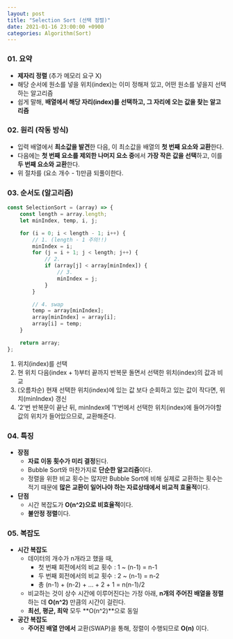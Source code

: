 ```yaml
---
layout: post
title: "Selection Sort (선택 정렬)"
date: 2021-01-16 23:00:00 +0900
categories: Algorithm(Sort)
---
```


### 01. 요약

- **제자리 정렬** (추가 메모리 요구 X)
- 해당 순서에 원소를 넣을 위치(index)는 이미 정해져 있고, 어떤 원소를 넣을지 선택하는 알고리즘
- 쉽게 말해, **배열에서 해당 자리(index)를 선택하고, 그 자리에 오는 값을 찾는 알고리즘**

### 02. 원리 (작동 방식)

- 입력 배열에서 **최소값을 발견**한 다음, 이 최소값을 배열의 **첫 번째 요소와 교환**한다.
- 다음에는 **첫 번째 요소를 제외한 나머지 요소 중**에서 **가장 작은 값을 선택**하고, 이를 **두 번째 요소와 교환**한다.
- 위 절차를 (요소 개수 - 1)만큼 되풀이한다.

### 03. 순서도 (알고리즘)

```jsx
const SelectionSort = (array) => {
	const length = array.length;
	let minIndex, temp, i, j;

	for (i = 0; i < length - 1; i++) {
		// 1. (length - 1 주의!!)
		minIndex = i;
		for (j = i + 1; j < length; j++) {
			// 2.
			if (array[j] < array[minIndex]) {
				// 3.
				minIndex = j;
			}
		}

		// 4. swap
		temp = array[minIndex];
		array[minIndex] = array[i];
		array[i] = temp;
	}

	return array;
};
```

1. 위치(index)를 선택
2. 현 위치 다음(index + 1)부터 끝까지 반복문 돌면서 선택한 위치(index)의 값과 비교
3. (오름차순) 현재 선택한 위치(index)에 있는 값 보다 순회하고 있는 값이 작다면, 위치(minIndex) 갱신
4. '2'번 반복문이 끝난 뒤, minIndex에 '1'번에서 선택한 위치(index)에 들어가야할 값의 위치가 들어있으므로, 교환해준다.

### 04. 특징

- **장점**
  - **자료 이동 횟수가 미리 결정**된다.
  - Bubble Sort와 마찬가지로 **단순한 알고리즘**이다.
  - 정렬을 위한 비교 횟수는 많지만 Bubble Sort에 비해 실제로 교환하는 횟수는 적기 때문에 **많은 교환이 일어나야 하는 자료상태에서 비교적 효율적**이다.
- **단점**
  - 시간 복잡도가 **O(n^2)으로 비효율적**이다.
  - **불안정 정렬**이다.

### 05. 복잡도

- **시간 복잡도**
  - 데이터의 개수가 n개라고 했을 때,
    - 첫 번째 회전에서의 비교 횟수 : 1 ~ (n-1) = n-1
    - 두 번째 회전에서의 비교 횟수 : 2 ~ (n-1) = n-2
    - 총 (n-1) + (n-2) + ... + 2 + 1 = n(n-1)/2
  - 비교하는 것이 상수 시간에 이루어진다는 가정 아래, **n개의 주어진 배열을 정렬**하는 데 **O(n^2)** 만큼의 시간이 걸린다.
  - **최선, 평균, 최악** 모두 **O(n^2)**으로 동일
- **공간 복잡도**
  - **주어진 배열 안에서** 교환(SWAP)을 통해, 정렬이 수행되므로 **O(n)** 이다.
